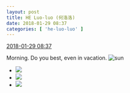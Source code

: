 ```yaml
---
layout: post
title: HE Luo-luo (何洛洛)
date: 2018-01-29 08:37
categories: [ 'he-luo-luo' ]
---
```


<div class="weibo-info">
  <a href="https://weibo.com/6117570574/G0BC5mm0X">2018-01-29 08:37</a>
</div>

Morning. Do you best, even in vacation. ![sun](https://img.t.sinajs.cn/t4/appstyle/expression/ext/normal/e5/sun.gif)

<!-- more -->

<ul class="weibo-pic-list-1">
  <li class="weibo-pic">
    <a href="https://wx3.sinaimg.cn/mw690/006G0Hz8ly1fnx6h9pl37j31r01r04qp.jpg"><img src="https://wx3.sinaimg.cn/thumb150/006G0Hz8ly1fnx6h9pl37j31r01r04qp.jpg"/></a>
  </li>
  <li class="weibo-pic">
    <a href="https://wx1.sinaimg.cn/mw690/006G0Hz8ly1fnx6hae30uj31r01r11kx.jpg"><img src="https://wx1.sinaimg.cn/thumb150/006G0Hz8ly1fnx6hae30uj31r01r11kx.jpg"/></a>
  </li>
  <li class="weibo-pic">
    <a href="https://wx3.sinaimg.cn/mw690/006G0Hz8ly1fnx6hb3v43j31r01r14qp.jpg"><img src="https://wx3.sinaimg.cn/thumb150/006G0Hz8ly1fnx6hb3v43j31r01r14qp.jpg"/></a>
  </li>
</ul>
